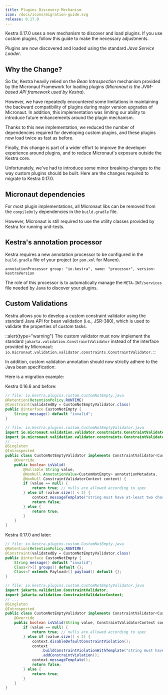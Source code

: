 ```yaml
---
title: Plugins Discovery Mechanism
icon: /docs/icons/migration-guide.svg
release: 0.17.0
---
```


Kestra 0.17.0 uses a new mechanism to discover and load plugins. If you use custom plugins, follow this guide to make the necessary adjustments.

Plugins are now discovered and loaded using the standard *Java Service Loader*.

## Why the Change?

So far, Kestra heavily relied on the _Bean Introspection_ mechanism provided by the Micronaut Framework for loading plugins (_Micronaut is the JVM-based API framework used by Kestra_).

However, we have repeatedly encountered some limitations in maintaining the backward compatibility of plugins during major version upgrades of Micronaut. In addition, this implementation was limiting our ability to introduce future enhancements around the plugin mechanism.

Thanks to this new implementation, we reduced the number of dependencies required for developing custom plugins, and these plugins now load twice as fast as before.

Finally, this change is part of a wider effort to improve the developer experience around plugins, and
to reduce Micronaut's exposure outside the Kestra core.

Unfortunately, we've had to introduce some minor breaking-changes to the way custom plugins should be built.
Here are the changes required to migrate to Kestra 0.17.0.

## Micronaut dependencies

For most plugin implementations, all Micronaut libs can be removed from the `compileOnly` dependencies in the `build.gradle` file.

However, Micronaut is still required to use the utility classes provided by Kestra for running unit-tests.

## Kestra's annotation processor

Kestra requires a new annotation processor to be configured in the `build.gradle` file of your project (or `pom.xml` for Maven).

```
annotationProcessor group: "io.kestra", name: "processor", version: kestraVersion
```

The role of this processor is to automatically manage the `META-INF/services` file needed by Java to discover your plugins.

## Custom Validations

Kestra allows you to develop a custom constraint validator using the standard Java API for bean validation (i.e., JSR-380), which is used to validate the properties of custom tasks.

::alert{type="warning"}
The custom validator must now implement the standard `jakarta.validation.ConstraintValidator`
instead of the interface provided by Micronaut: `io.micronaut.validation.validator.constraints.ConstraintValidator`.
::

In addition, custom validation annotation should now strictly adhere to the Java bean specification:

Here is a migration example:

Kestra 0.16.6 and before:

```java
// file: io.kestra.plugins.custom.CustomNotEmpty.java
@Retention(RetentionPolicy.RUNTIME)
@Constraint(validatedBy = CustomNotEmptyValidator.class)
public @interface CustomNotEmpty {
    String message() default "invalid";
}
```

```java
// file: io.kestra.plugins.custom.CustomNotEmptyValidator.java
import io.micronaut.validation.validator.constraints.ConstraintValidator;
import io.micronaut.validation.validator.constraints.ConstraintValidatorContext;
// ...
@Singleton
@Introspected
public class CustomNotEmptyValidator implements ConstraintValidator<CustomNotEmpty, String> {
    @Override
    public boolean isValid(
        @Nullable String value,
        @NonNull AnnotationValue<CustomNotEmpty> annotationMetadata,
        @NonNull ConstraintValidatorContext context) {
        if (value == null) {
            return true; // nulls are allowed according to spec
        } else if (value.size() < 2) {
            context.messageTemplate("string must have at-least two characters");
            return false;
        } else {
            return true;
        }
    }
}
```

Kestra 0.17.0 and later:

```java
// file: io.kestra.plugins.custom.CustomNotEmpty.java
@Retention(RetentionPolicy.RUNTIME)
@Constraint(validatedBy = CustomNotEmptyValidator.class)
public @interface CustomNotEmpty {
    String message() default "invalid";
    Class<?>[] groups() default {};
    Class<? extends Payload>[] payload() default {};
}
```

```java
// file: io.kestra.plugins.custom.CustomNotEmptyValidator.java
import jakarta.validation.ConstraintValidator;
import jakarta.validation.ConstraintValidatorContext;
// ...
@Singleton
@Introspected
public class CustomNotEmptyValidator implements ConstraintValidator<CustomNotEmpty, String> {
    @Override
    public boolean isValid(String value, ConstraintValidatorContext context) {
        if (value == null) {
            return true; // nulls are allowed according to spec
        } else if (value.size() < 2) {
            context.disableDefaultConstraintViolation();
            context
                .buildConstraintViolationWithTemplate("string must have at-least two characters")
                .addConstraintViolation();
            context.messageTemplate();
            return false;
        } else {
            return true;
        }
    }
}
```